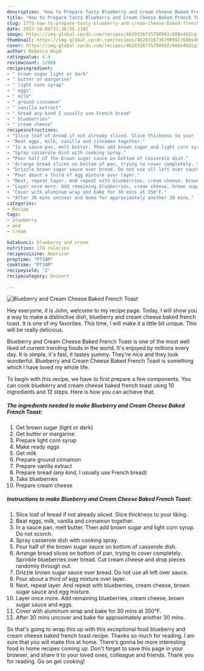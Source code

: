 ```yaml
---
description: "How to Prepare Tasty Blueberry and Cream Cheese Baked French Toast"
title: "How to Prepare Tasty Blueberry and Cream Cheese Baked French Toast"
slug: 1775-how-to-prepare-tasty-blueberry-and-cream-cheese-baked-french-toast
date: 2022-10-06T21:36:55.110Z
image: https://img-global.cpcdn.com/recipes/4620316735700992/680x482cq70/blueberry-and-cream-cheese-baked-french-toast-recipe-main-photo.jpg
thumbnail: https://img-global.cpcdn.com/recipes/4620316735700992/680x482cq70/blueberry-and-cream-cheese-baked-french-toast-recipe-main-photo.jpg
cover: https://img-global.cpcdn.com/recipes/4620316735700992/680x482cq70/blueberry-and-cream-cheese-baked-french-toast-recipe-main-photo.jpg
author: Rebecca Boyd
ratingvalue: 4.4
reviewcount: 12808
recipeingredient:
- " brown sugar light or dark"
- " butter or margarine"
- " light corn syrup"
- " eggs"
- " milk"
- " ground cinnamon"
- " vanilla extract"
- " bread any kind I usually use French bread"
- " blueberries"
- " cream cheese"
recipeinstructions:
- "Slice loaf of bread if not already sliced. Slice thickness to your liking."
- "Beat eggs, milk, vanilla and cinnamon together."
- "In a sauce pan, melt butter. Then add brown sugar and light corn syrup. Do not scorch."
- "Spray casserole dish with cooking spray."
- "Pour half of the brown sugar sauce on bottom of casserole dish."
- "Arrange bread slices on bottom of pan, trying to cover completely. Sprinkle blueberries over bread. Cut cream cheese and drop pieces randomly through out."
- "Drizzle brown sugar sauce over bread. Do not use all left over sauce."
- "Pour about a third of egg mixture over layer."
- "Next, repeat layer. And repeat with blueberries, cream cheese, brown sugar sauce and egg mixture."
- "Layer once more. Add remaining blueberries, cream cheese, brown sugar sauce and eggs."
- "Cover with aluminum wrap and bake for 30 mins at 350°F."
- "After 30 mins uncover and bake for approximately another 30 mins."
categories:
- Recipe
tags:
- blueberry
- and
- cream

katakunci: blueberry and cream 
nutrition: 176 calories
recipecuisine: American
preptime: "PT10M"
cooktime: "PT34M"
recipeyield: "2"
recipecategory: Dessert

---
```



![Blueberry and Cream Cheese Baked French Toast](https://img-global.cpcdn.com/recipes/4620316735700992/680x482cq70/blueberry-and-cream-cheese-baked-french-toast-recipe-main-photo.jpg)

Hey everyone, it is John, welcome to my recipe page. Today, I will show you a way to make a distinctive dish, blueberry and cream cheese baked french toast. It is one of my favorites. This time, I will make it a little bit unique. This will be really delicious.



Blueberry and Cream Cheese Baked French Toast is one of the most well liked of current trending foods in the world. It's enjoyed by millions every day. It is simple, it's fast, it tastes yummy. They're nice and they look wonderful. Blueberry and Cream Cheese Baked French Toast is something which I have loved my whole life.


To begin with this recipe, we have to first prepare a few components. You can cook blueberry and cream cheese baked french toast using 10 ingredients and 12 steps. Here is how you can achieve that.

<!--inarticleads1-->

##### The ingredients needed to make Blueberry and Cream Cheese Baked French Toast:

1. Get  brown sugar (light or dark)
1. Get  butter or margarine
1. Prepare  light corn syrup
1. Make ready  eggs
1. Get  milk
1. Prepare  ground cinnamon
1. Prepare  vanilla extract
1. Prepare  bread (any kind, I usually use French bread)
1. Take  blueberries
1. Prepare  cream cheese




<!--inarticleads2-->

##### Instructions to make Blueberry and Cream Cheese Baked French Toast:

1. Slice loaf of bread if not already sliced. Slice thickness to your liking.
1. Beat eggs, milk, vanilla and cinnamon together.
1. In a sauce pan, melt butter. Then add brown sugar and light corn syrup. Do not scorch.
1. Spray casserole dish with cooking spray.
1. Pour half of the brown sugar sauce on bottom of casserole dish.
1. Arrange bread slices on bottom of pan, trying to cover completely. Sprinkle blueberries over bread. Cut cream cheese and drop pieces randomly through out.
1. Drizzle brown sugar sauce over bread. Do not use all left over sauce.
1. Pour about a third of egg mixture over layer.
1. Next, repeat layer. And repeat with blueberries, cream cheese, brown sugar sauce and egg mixture.
1. Layer once more. Add remaining blueberries, cream cheese, brown sugar sauce and eggs.
1. Cover with aluminum wrap and bake for 30 mins at 350°F.
1. After 30 mins uncover and bake for approximately another 30 mins.




So that's going to wrap this up with this exceptional food blueberry and cream cheese baked french toast recipe. Thanks so much for reading. I am sure that you will make this at home. There's gonna be more interesting food in home recipes coming up. Don't forget to save this page in your browser, and share it to your loved ones, colleague and friends. Thank you for reading. Go on get cooking!
